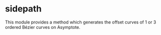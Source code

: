 # sidepath
This module provides a method which generates the offset curves of 1 or 3 ordered Bézier curves on Asymptote.

